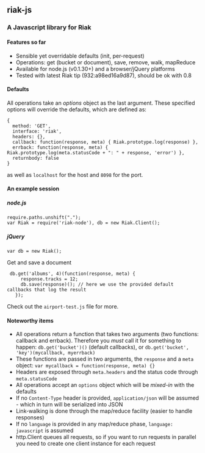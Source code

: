 ## riak-js

### A Javascript library for Riak

#### Features so far

 - Sensible yet overridable defaults (init, per-request)
 - Operations: get (bucket or document), save, remove, walk, mapReduce
 - Available for node.js (v0.1.30+) and a browser/jQuery platforms
 - Tested with latest Riak tip (932:a98ed16a9d87), should be ok with 0.8

#### Defaults

All operations take an _options_ object as the last argument. These specified options will override the defaults, which are defined as:

    {
      method: 'GET',
      interface: 'riak',
      headers: {},
      callback: function(response, meta) { Riak.prototype.log(response) },
      errback: function(response, meta) { Riak.prototype.log(meta.statusCode + ": " + response, 'error') },
      returnbody: false
    }

as well as `localhost` for the host and `8098` for the port.

#### An example session

##### node.js

    require.paths.unshift(".");
    var Riak = require('riak-node'), db = new Riak.Client();

##### jQuery

    var db = new Riak();

Get and save a document

     db.get('albums', 4)(function(response, meta) {
         response.tracks = 12;
         db.save(response)(); // here we use the provided default callbacks that log the result
       });

Check out the `airport-test.js` file for more.

#### Noteworthy items

 - All operations return a function that takes two arguments (two functions: callback and errback). Therefore you *must* call it for something to happen: `db.get('bucket')()` (default callbacks), or `db.get('bucket', 'key')(mycallback, myerrback)`
 - These functions are passed in two arguments, the `response` and a `meta` object: `var mycallback = function(response, meta) {}`
 - Headers are exposed through `meta.headers` and the status code through `meta.statusCode`
 - All operations accept an `options` object which will be *mixed-in* with the defaults
 - If no `Content-Type` header is provided, `application/json` will be assumed - which in turn will be serialized into JSON
 - Link-walking is done through the map/reduce facility (easier to handle responses)
 - If no `language` is provided in any map/reduce phase, `language: javascript` is assumed
 - http.Client queues all requests, so if you want to run requests in parallel you need to create one client instance for each request